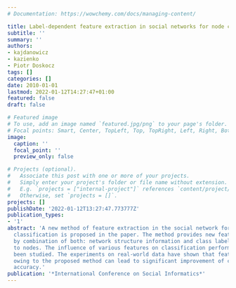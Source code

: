 ```yaml
---
# Documentation: https://wowchemy.com/docs/managing-content/

title: Label-dependent feature extraction in social networks for node classification
subtitle: ''
summary: ''
authors:
- kajdanowicz
- kazienko
- Piotr Doskocz
tags: []
categories: []
date: 2010-01-01
lastmod: 2022-01-12T14:27:47+01:00
featured: false
draft: false

# Featured image
# To use, add an image named `featured.jpg/png` to your page's folder.
# Focal points: Smart, Center, TopLeft, Top, TopRight, Left, Right, BottomLeft, Bottom, BottomRight.
image:
  caption: ''
  focal_point: ''
  preview_only: false

# Projects (optional).
#   Associate this post with one or more of your projects.
#   Simply enter your project's folder or file name without extension.
#   E.g. `projects = ["internal-project"]` references `content/project/deep-learning/index.md`.
#   Otherwise, set `projects = []`.
projects: []
publishDate: '2022-01-12T13:27:47.773777Z'
publication_types:
- '1'
abstract: 'A new method of feature extraction in the social network for within-network
  classification is proposed in the paper. The method provides new features calculated
  by combination of both: network structure information and class labels assigned
  to nodes. The influence of various features on classification performance has also
  been studied. The experiments on real-world data have shown that features created
  owing to the proposed method can lead to significant improvement of classification
  accuracy.'
publication: '*International Conference on Social Informatics*'
---
```

